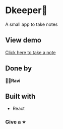 # Dkeeper📝
A small app to take notes
## View demo
[Click here to take a note](https://stupendous-haupia-83103c.netlify.app/)
## Done by
**👨‍💻Ravi**
## Built with
- React
### Give a ⭐
